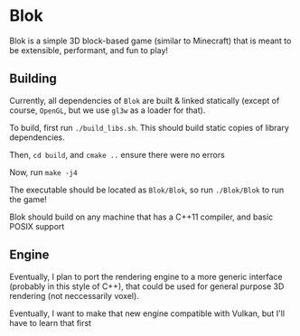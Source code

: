 # Blok

Blok is a simple 3D block-based game (similar to Minecraft) that is meant to be extensible, performant, and fun to play!

## Building

Currently, all dependencies of `Blok` are built & linked statically (except of course, `OpenGL`, but we use `gl3w` as a loader for that).

To build, first run `./build_libs.sh`. This should build static copies of library dependencies. 

Then, `cd build`, and `cmake ..` ensure there were no errors

Now, run `make -j4`

The executable should be located as `Blok/Blok`, so run `./Blok/Blok` to run the game!

Blok should build on any machine that has a C++11 compiler, and basic POSIX support


## Engine

Eventually, I plan to port the rendering engine to a more generic interface (probably in this style of C++), that could be used for general purpose 3D rendering (not neccessarily voxel).

Eventually, I want to make that new engine compatible with Vulkan, but I'll have to learn that first


